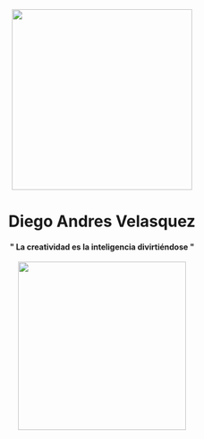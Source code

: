 
<div id="header" align="center">


<div  id="gifs">

<img src="https://media.giphy.com/media/RMwOISuwbMfR9OpOCf/giphy.gif" width="322px">
</div>

<h1>Diego Andres Velasquez</h1>
<h4>" La creatividad es la inteligencia divirtiéndose "</h4>
  <img src="https://media.giphy.com/media/0lGElDgkbXFRKXsAro/giphy-downsized-large.gif"  width="300px">
</div>


